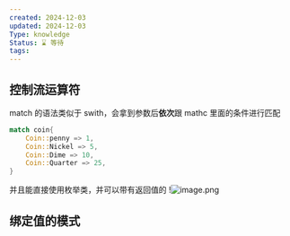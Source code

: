 ```yaml
---
created: 2024-12-03
updated: 2024-12-03
Type: knowledge
Status: ⌛️ 等待
tags:
---
```

## 控制流运算符

match 的语法类似于 swith，会拿到参数后**依次**跟 mathc 里面的条件进行匹配

```Rust
match coin{
	Coin::penny => 1,
	Coin::Nickel => 5,
	Coin::Dime => 10,
	Coin::Quarter => 25,
}
```

并且能直接使用枚举类，并可以带有返回值的 !![image.png](https://obsidian-pic-1317906728.cos.ap-nanjing.myqcloud.com/obsidian/20241203234358.png)

## 绑定值的模式
